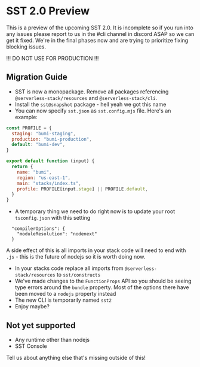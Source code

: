 # SST 2.0 Preview

This is a preview of the upcoming SST 2.0. It is incomplete so if you run into any issues please report to us in the #cli channel in discord ASAP so we can get it fixed. We're in the final phases now and are trying to prioritize fixing blocking issues.

!!! DO NOT USE FOR PRODUCTION !!!

## Migration Guide

- SST is now a monopackage. Remove all packages referencing `@serverless-stack/resources` and `@serverless-stack/cli`.
- Install the `sst@snapshot` package - hell yeah we got this name
- You can now specify `sst.json` as `sst.config.mjs` file. Here's an example:

```js
const PROFILE = {
  staging: "bumi-staging",
  production: "bumi-production",
  default: "bumi-dev",
}

export default function (input) {
  return {
    name: "bumi",
    region: "us-east-1",
    main: "stacks/index.ts",
    profile: PROFILE[input.stage] || PROFILE.default,
  }
}
```

- A temporary thing we need to do right now is to update your root `tsconfig.json` with this setting
```
  "compilerOptions": {
    "moduleResolution": "nodenext"
  }
```
A side effect of this is all imports in your stack code will need to end with `.js` - this is the future of nodejs so it is worth doing now.
- In your stacks code replace all imports from `@serverless-stack/resources` to `sst/constructs`
- We've made changes to the `FunctionProps` API so you should be seeing type errors around the `bundle` property. Most of the options there have been moved to a `nodejs` property instead
- The new CLI is temporarily named `sst2`
- Enjoy maybe?


## Not yet supported

- Any runtime other than nodejs
- SST Console

Tell us about anything else that's missing outside of this!
